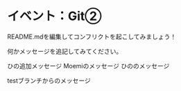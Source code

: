 # イベント：Git②
README.mdを編集してコンフリクトを起こしてみましょう！

何かメッセージを追記してみてください。

ひの追加メッセージ
Moemiのメッセージ
ひののメッセージ

testブランチからのメッセージ
